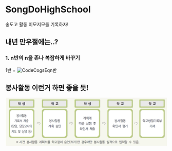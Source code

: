 # SongDoHighSchool
송도고 활동 이모저모를 기록하자!

## 내년 만우절에는..?
### 1. n반의 n을 존나 복잡하게 바꾸기
1반 = ![CodeCogsEqn](https://user-images.githubusercontent.com/70815390/117833010-f3d8ec00-b2b0-11eb-93ba-c978465f0030.png)반

## 봉사활동 이런거 하면 좋을 듯!
![](https://github.com/hgmhc/SongDoHighSchool/blob/9a0b88dc660f5e113c74ad09d5dab608c1373204/%E1%84%87%E1%85%A9%E1%86%BC%E1%84%89%E1%85%A1%E1%84%92%E1%85%AA%E1%86%AF%E1%84%83%E1%85%A9%E1%86%BC%20%E1%84%8C%E1%85%A5%E1%86%AF%E1%84%8E%E1%85%A1.png)
